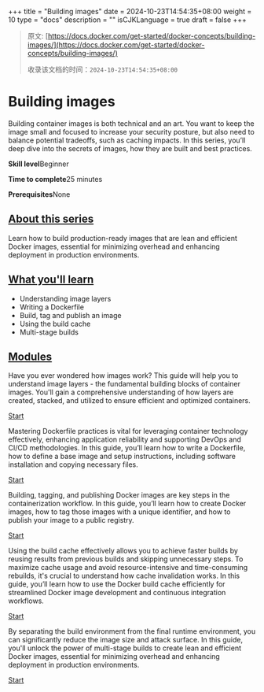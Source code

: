 +++
title = "Building images"
date = 2024-10-23T14:54:35+08:00
weight = 10
type = "docs"
description = ""
isCJKLanguage = true
draft = false
+++

> 原文: [https://docs.docker.com/get-started/docker-concepts/building-images/](https://docs.docker.com/get-started/docker-concepts/building-images/)
>
> 收录该文档的时间：`2024-10-23T14:54:35+08:00`

# Building images

Building container images is both technical and an art. You want to keep the image small and focused to increase your security posture, but also need to balance potential tradeoffs, such as caching impacts. In this series, you’ll deep dive into the secrets of images, how they are built and best practices.

**Skill level**Beginner

**Time to complete**25 minutes

**Prerequisites**None

## [About this series](https://docs.docker.com/get-started/docker-concepts/building-images/#about-this-series)

Learn how to build production-ready images that are lean and efficient Docker images, essential for minimizing overhead and enhancing deployment in production environments.

## [What you'll learn](https://docs.docker.com/get-started/docker-concepts/building-images/#what-youll-learn)

- Understanding image layers
- Writing a Dockerfile
- Build, tag and publish an image
- Using the build cache
- Multi-stage builds

## [Modules](https://docs.docker.com/get-started/docker-concepts/building-images/#modules)

Have you ever wondered how images work? This guide will help you to understand image layers - the fundamental building blocks of container images. You'll gain a comprehensive understanding of how layers are created, stacked, and utilized to ensure efficient and optimized containers.

[Start](https://docs.docker.com/get-started/docker-concepts/building-images/understanding-image-layers/)

Mastering Dockerfile practices is vital for leveraging container technology effectively, enhancing application reliability and supporting DevOps and CI/CD methodologies. In this guide, you’ll learn how to write a Dockerfile, how to define a base image and setup instructions, including software installation and copying necessary files.

[Start](https://docs.docker.com/get-started/docker-concepts/building-images/writing-a-dockerfile/)

Building, tagging, and publishing Docker images are key steps in the containerization workflow. In this guide, you’ll learn how to create Docker images, how to tag those images with a unique identifier, and how to publish your image to a public registry.

[Start](https://docs.docker.com/get-started/docker-concepts/building-images/build-tag-and-publish-an-image/)

Using the build cache effectively allows you to achieve faster builds by reusing results from previous builds and skipping unnecessary steps. To maximize cache usage and avoid resource-intensive and time-consuming rebuilds, it's crucial to understand how cache invalidation works. In this guide, you’ll learn how to use the Docker build cache efficiently for streamlined Docker image development and continuous integration workflows.

[Start](https://docs.docker.com/get-started/docker-concepts/building-images/using-the-build-cache/)

By separating the build environment from the final runtime environment, you can significantly reduce the image size and attack surface. In this guide, you'll unlock the power of multi-stage builds to create lean and efficient Docker images, essential for minimizing overhead and enhancing deployment in production environments.

[Start](https://docs.docker.com/get-started/docker-concepts/building-images/multi-stage-builds/)
